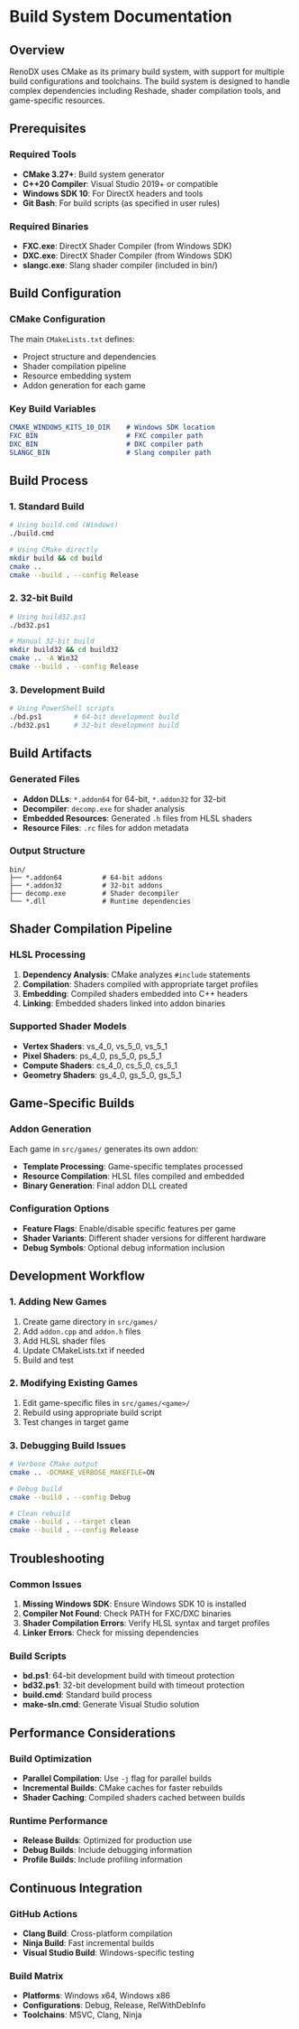 # Build System Documentation

## Overview

RenoDX uses CMake as its primary build system, with support for multiple build configurations and toolchains. The build system is designed to handle complex dependencies including Reshade, shader compilation tools, and game-specific resources.

## Prerequisites

### Required Tools
- **CMake 3.27+**: Build system generator
- **C++20 Compiler**: Visual Studio 2019+ or compatible
- **Windows SDK 10**: For DirectX headers and tools
- **Git Bash**: For build scripts (as specified in user rules)

### Required Binaries
- **FXC.exe**: DirectX Shader Compiler (from Windows SDK)
- **DXC.exe**: DirectX Shader Compiler (from Windows SDK)
- **slangc.exe**: Slang shader compiler (included in bin/)

## Build Configuration

### CMake Configuration
The main `CMakeLists.txt` defines:
- Project structure and dependencies
- Shader compilation pipeline
- Resource embedding system
- Addon generation for each game

### Key Build Variables
```cmake
CMAKE_WINDOWS_KITS_10_DIR    # Windows SDK location
FXC_BIN                      # FXC compiler path
DXC_BIN                      # DXC compiler path
SLANGC_BIN                   # Slang compiler path
```

## Build Process

### 1. Standard Build
```bash
# Using build.cmd (Windows)
./build.cmd

# Using CMake directly
mkdir build && cd build
cmake ..
cmake --build . --config Release
```

### 2. 32-bit Build
```bash
# Using build32.ps1
./bd32.ps1

# Manual 32-bit build
mkdir build32 && cd build32
cmake .. -A Win32
cmake --build . --config Release
```

### 3. Development Build
```bash
# Using PowerShell scripts
./bd.ps1        # 64-bit development build
./bd32.ps1      # 32-bit development build
```

## Build Artifacts

### Generated Files
- **Addon DLLs**: `*.addon64` for 64-bit, `*.addon32` for 32-bit
- **Decompiler**: `decomp.exe` for shader analysis
- **Embedded Resources**: Generated `.h` files from HLSL shaders
- **Resource Files**: `.rc` files for addon metadata

### Output Structure
```
bin/
├── *.addon64          # 64-bit addons
├── *.addon32          # 32-bit addons
├── decomp.exe         # Shader decompiler
└── *.dll              # Runtime dependencies
```

## Shader Compilation Pipeline

### HLSL Processing
1. **Dependency Analysis**: CMake analyzes `#include` statements
2. **Compilation**: Shaders compiled with appropriate target profiles
3. **Embedding**: Compiled shaders embedded into C++ headers
4. **Linking**: Embedded shaders linked into addon binaries

### Supported Shader Models
- **Vertex Shaders**: vs_4_0, vs_5_0, vs_5_1
- **Pixel Shaders**: ps_4_0, ps_5_0, ps_5_1
- **Compute Shaders**: cs_4_0, cs_5_0, cs_5_1
- **Geometry Shaders**: gs_4_0, gs_5_0, gs_5_1

## Game-Specific Builds

### Addon Generation
Each game in `src/games/` generates its own addon:
- **Template Processing**: Game-specific templates processed
- **Resource Compilation**: HLSL files compiled and embedded
- **Binary Generation**: Final addon DLL created

### Configuration Options
- **Feature Flags**: Enable/disable specific features per game
- **Shader Variants**: Different shader versions for different hardware
- **Debug Symbols**: Optional debug information inclusion

## Development Workflow

### 1. Adding New Games
1. Create game directory in `src/games/`
2. Add `addon.cpp` and `addon.h` files
3. Add HLSL shader files
4. Update CMakeLists.txt if needed
5. Build and test

### 2. Modifying Existing Games
1. Edit game-specific files in `src/games/<game>/`
2. Rebuild using appropriate build script
3. Test changes in target game

### 3. Debugging Build Issues
```bash
# Verbose CMake output
cmake .. -DCMAKE_VERBOSE_MAKEFILE=ON

# Debug build
cmake --build . --config Debug

# Clean rebuild
cmake --build . --target clean
cmake --build . --config Release
```

## Troubleshooting

### Common Issues
1. **Missing Windows SDK**: Ensure Windows SDK 10 is installed
2. **Compiler Not Found**: Check PATH for FXC/DXC binaries
3. **Shader Compilation Errors**: Verify HLSL syntax and target profiles
4. **Linker Errors**: Check for missing dependencies

### Build Scripts
- **bd.ps1**: 64-bit development build with timeout protection
- **bd32.ps1**: 32-bit development build with timeout protection
- **build.cmd**: Standard build process
- **make-sln.cmd**: Generate Visual Studio solution

## Performance Considerations

### Build Optimization
- **Parallel Compilation**: Use `-j` flag for parallel builds
- **Incremental Builds**: CMake caches for faster rebuilds
- **Shader Caching**: Compiled shaders cached between builds

### Runtime Performance
- **Release Builds**: Optimized for production use
- **Debug Builds**: Include debugging information
- **Profile Builds**: Include profiling information

## Continuous Integration

### GitHub Actions
- **Clang Build**: Cross-platform compilation
- **Ninja Build**: Fast incremental builds
- **Visual Studio Build**: Windows-specific testing

### Build Matrix
- **Platforms**: Windows x64, Windows x86
- **Configurations**: Debug, Release, RelWithDebInfo
- **Toolchains**: MSVC, Clang, Ninja




